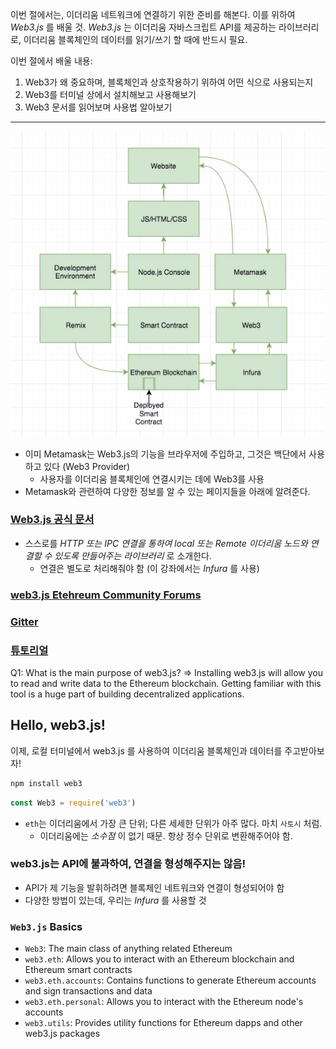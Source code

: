 이번 절에서는, 이더리움 네트워크에 연결하기 위한 준비를 해본다. 이를 위하여 *Web3.js* 를 배울 것.
*Web3.js* 는 이더리움 자바스크립트 API를 제공하는 라이브러리로, 이더리움 블록체인의 데이터를 읽기/쓰기 할 때에 반드시 필요.

이번 절에서 배울 내용:
1. Web3가 왜 중요하며, 블록체인과 상호작용하기 위하여 어떤 식으로 사용되는지
2. Web3를 터미널 상에서 설치해보고 사용해보기
3. Web3 문서를 읽어보며 사용법 알아보기

--------

![](architecture.png)

- 이미 Metamask는 Web3.js의 기능을 브라우저에 주입하고, 그것은 백단에서 사용하고 있다 (Web3 Provider)
  - 사용자를 이더리움 블록체인에 연결시키는 데에 Web3를 사용
- Metamask와 관련하여 다양한 정보를 알 수 있는 페이지들을 아래에 알려준다.

### [Web3.js 공식 문서](web3js.readthedocs.io)

- 스스로를 *HTTP 또는 IPC 연결을 통하여 local 또는 Remote 이더리움 노드와 연결할 수 있도록 만들어주는 라이브러리* 로 소개한다.
  - 연결은 별도로 처리해줘야 함 (이 강좌에서는 *Infura* 를 사용)

### [web3.js Etehreum Community Forums](forum.ethereum.org/categories/ethereum-js)

### [Gitter](gitter.im/ethereum/home)

### [튜토리얼](https://github.com/ethereum/wiki/wiki/JavaScript-API#getting-started)

Q1: What is the main purpose of web3.js?
=> Installing web3.js will allow you to read and write data to the Ethereum blockchain. Getting familiar with this tool is a huge part of building decentralized applications.

## Hello, web3.js!

이제, 로컬 터미널에서 web3.js 를 사용하여 이더리움 블록체인과 데이터를 주고받아보자!

```bash
npm install web3
```

```js
const Web3 = require('web3')
```

- `eth`는 이더리움에서 가장 큰 단위; 다른 세세한 단위가 아주 많다. 마치 `사토시` 처럼.
  - 이더리움에는 *소수점* 이 없기 때문. 항상 정수 단위로 변환해주어야 함.

### **web3.js는 API에 불과하여, 연결을 형성해주지는 않음!**

- API가 제 기능을 발휘하려면 블록체인 네트워크와 연결이 형성되어야 함
- 다양한 방법이 있는데, 우리는 *Infura* 를 사용할 것

### `Web3.js` Basics

- `Web3`: The main class of anything related Ethereum
- `web3.eth`: Allows you to interact with an Ethereum blockchain and Ethereum smart contracts
- `web3.eth.accounts`: Contains functions to generate Ethereum accounts and sign transactions and data
- `web3.eth.personal`: Allows you to interact with the Ethereum node's accounts
- `web3.utils`: Provides utility functions for Ethereum dapps and other web3.js packages
